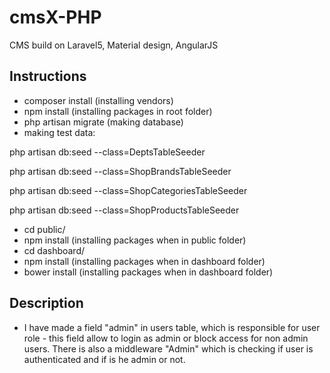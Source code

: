 # cmsX-PHP
CMS build on Laravel5, Material design, AngularJS
## Instructions
- composer install (installing vendors)
- npm install (installing packages in root folder)
- php artisan migrate (making database)
- making test data:

 php artisan db:seed --class=DeptsTableSeeder
 
 php artisan db:seed --class=ShopBrandsTableSeeder
 
 php artisan db:seed --class=ShopCategoriesTableSeeder
 
 php artisan db:seed --class=ShopProductsTableSeeder

- cd public/ 
- npm install (installing packages when in public folder)
- cd dashboard/
- npm install (installing packages when in dashboard folder)
- bower install (installing packages when in dashboard folder)

## Description
- I have made a field "admin" in users table, which is responsible for user role - this field allow to login as admin or block access for non admin users. There is also a middleware "Admin" which is checking if user is authenticated and if is he admin or not.
